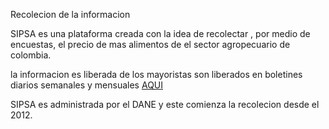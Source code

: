 Recolecion de la informacion

SIPSA es una plataforma creada con la idea de recolectar , por medio de
encuestas, el precio de mas alimentos de el sector agropecuario de colombia.



la informacion es liberada de los mayoristas son liberados en boletines diarios
semanales y mensuales [AQUI](http://www.dane.gov.co/index.php/estadisticas-por-tema/agropecuario/sistema-de-informacion-de-precios-sipsa/componente-precios-mayoristas)

SIPSA es administrada por el DANE y este comienza la recolecion desde el 2012.
